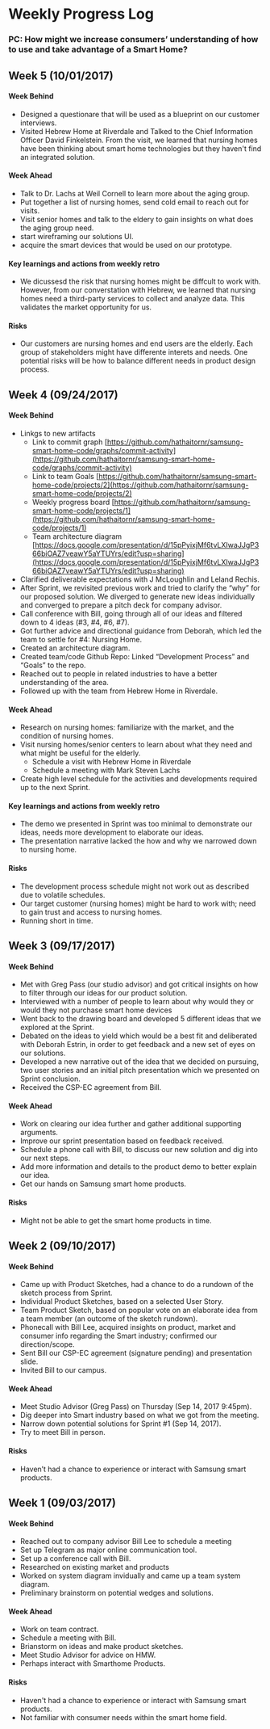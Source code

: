 # Weekly Progress Log

### PC: How might we increase consumers’ understanding of how to use and take advantage of a Smart Home? 

## Week 5 (10/01/2017)
#### Week Behind
  - Designed a questionare that will be used as a blueprint on our customer interviews.
  - Visited Hebrew Home at Riverdale and Talked to the Chief Information Officer David Finkelstein. From the visit, we learned that nursing homes have been thinking about smart home technologies but they haven't find an integrated solution.
  
#### Week Ahead
  - Talk to Dr. Lachs at Weil Cornell to learn more about the aging group.
  - Put together a list of nursing homes, send cold email to reach out for visits.
  - Visit senior homes and talk to the eldery to gain insights on what does the aging group need.
  - start wireframing our solutions UI.
  - acquire the smart devices that would be used on our prototype.

#### Key learnings and actions from weekly retro
  - We dicussesd the risk that nursing homes might be diffcult to work with. However, from our converstation with Hebrew, we learned that nursing homes need a third-party services to collect and analyze data. This validates the market opportunity for us. 


#### Risks
  - Our customers are nursing homes and end users are the elderly. Each group of stakeholders might have differente interets and needs. One potential risks will be how to balance different needs in product design process. 


## Week 4 (09/24/2017)
#### Week Behind
  - Linkgs to new artifacts
    * Link to commit graph [https://github.com/hathaitornr/samsung-smart-home-code/graphs/commit-activity](https://github.com/hathaitornr/samsung-smart-home-code/graphs/commit-activity)
    * Link to team Goals [https://github.com/hathaitornr/samsung-smart-home-code/projects/2](https://github.com/hathaitornr/samsung-smart-home-code/projects/2)
    * Weekly progress board [https://github.com/hathaitornr/samsung-smart-home-code/projects/1](https://github.com/hathaitornr/samsung-smart-home-code/projects/1)
    * Team architecture diagram [https://docs.google.com/presentation/d/15pPyixjMf6tvLXIwaJJgP366biOAZ7veawY5aYTUYrs/edit?usp=sharing](https://docs.google.com/presentation/d/15pPyixjMf6tvLXIwaJJgP366biOAZ7veawY5aYTUYrs/edit?usp=sharing)
  - Clarified deliverable expectations with J McLoughlin and Leland Rechis.
  - After Sprint, we revisited previous work and tried to clarify the “why” for our proposed solution. We diverged to generate new ideas individually and converged to prepare a pitch deck for company advisor. 
  - Call conference with Bill, going through all of our ideas and filtered down to 4 ideas (#3, #4, #6, #7).
  - Got further advice and directional guidance from Deborah, which led the team to settle for #4: Nursing Home.
  - Created an architecture diagram.
  - Created team/code Github Repo: Linked “Development Process” and  “Goals” to the repo.
  - Reached out to people in related industries to have a better understanding of the area.
  - Followed up with the team from Hebrew Home in Riverdale.

#### Week Ahead
  - Research on nursing homes: familiarize with the market, and the condition of nursing homes.
  - Visit nursing homes/senior centers to learn about what they need and what might be useful for the elderly.
    - Schedule a visit with Hebrew Home in Riverdale
    - Schedule a meeting with Mark Steven Lachs
  - Create high level schedule for the activities and developments required up to the next Sprint.

#### Key learnings and actions from weekly retro
  - The demo we presented in Sprint was too minimal to demonstrate our ideas, needs more development to  elaborate our ideas.
  - The presentation narrative lacked the how and why we narrowed down to nursing home. 

#### Risks
  - The development process schedule might not work out as described due to volatile schedules.
  - Our target customer (nursing homes) might be hard to work with; need to gain trust and access to nursing homes.
  - Running short in time.


## Week 3 (09/17/2017)
#### Week Behind
  - Met with Greg Pass (our studio advisor) and got critical insights on how to filter through our ideas for our product solution.
  - Interviewed with a number of people to learn about why would they or would they not purchase smart home devices 
  - Went back to the drawing board and developed 5 different ideas that we explored at the Sprint.
  - Debated on the ideas to yield which would be a best fit and deliberated with Deborah Estrin, in order to get feedback and a new set of eyes on our solutions. 
  - Developed a new narrative out of the idea that we decided on pursuing, two user stories and an initial pitch presentation which we presented on Sprint conclusion.
  - Received the CSP-EC agreement from Bill.
  
#### Week Ahead
  - Work on clearing our idea further and gather additional supporting arguments.
  - Improve our sprint presentation based on feedback received.
  - Schedule a phone call with Bill, to discuss our new solution and dig into our next steps.
  - Add more information and details to the product demo to better explain our idea.
  - Get our hands on Samsung smart home products.

#### Risks
  - Might not be able to get the smart home products in time.
  
  
## Week 2 (09/10/2017)
#### Week Behind
  - Came up with Product Sketches, had a chance to do a rundown of the sketch process from Sprint.
  - Individual Product Sketches, based on a selected User Story.
  - Team Product Sketch, based on popular vote on an elaborate idea from a team member (an outcome of the sketch rundown).
  - Phonecall with Bill Lee, acquired insights on product, market and consumer info regarding the Smart industry; confirmed our  direction/scope.
  - Sent Bill our CSP-EC agreement (signature pending) and presentation slide.
  - Invited Bill to our campus.
  
#### Week Ahead
  - Meet Studio Advisor (Greg Pass) on Thursday (Sep 14, 2017  9:45pm).
  - Dig deeper into Smart industry based on what we got from the meeting.
  - Narrow down potential solutions for Sprint #1 (Sep 14, 2017).
  - Try to meet Bill in person.

#### Risks
  - Haven’t had a chance to experience or interact with Samsung smart products.
  
  
## Week 1 (09/03/2017)
#### Week Behind
  - Reached out to company advisor Bill Lee to schedule a meeting
  - Set up Telegram as major online communication tool.
  - Set up a conference call with Bill.
  - Researched on existing market and products
  - Worked on system diagram invidually and came up a team system diagram.
  - Preliminary brainstorm on potential wedges and solutions.
  
#### Week Ahead
  - Work on team contract.
  - Schedule a meeting with Bill.
  - Brianstorm on ideas and make product sketches.
  - Meet Studio Advisor for advice on HMW.
  - Perhaps interact with Smarthome Products.
  
#### Risks
  - Haven't had a chance to experience or interact with Samsung smart products.
  - Not familiar with consumer needs within the smart home field.
